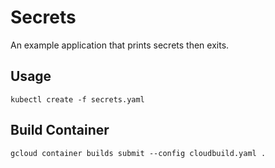 # Secrets 

An example application that prints secrets then exits.

## Usage

```
kubectl create -f secrets.yaml
``` 

## Build Container

```
gcloud container builds submit --config cloudbuild.yaml .
```
